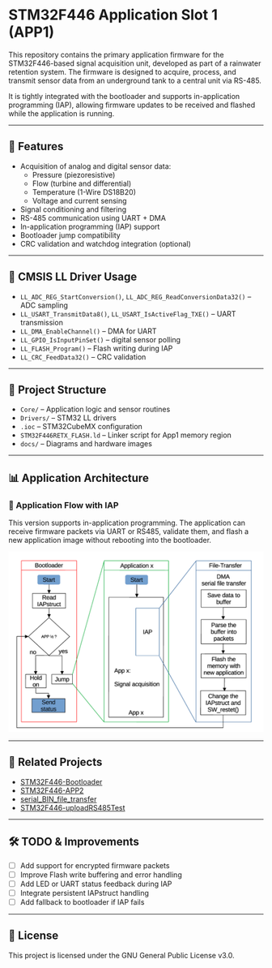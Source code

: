 # STM32F446 Application Slot 1 (APP1)

This repository contains the primary application firmware for the STM32F446-based signal acquisition unit, developed as part of a rainwater retention system. The firmware is designed to acquire, process, and transmit sensor data from an underground tank to a central unit via RS-485.

It is tightly integrated with the bootloader and supports in-application programming (IAP), allowing firmware updates to be received and flashed while the application is running.

---

## 🚀 Features

- Acquisition of analog and digital sensor data:
  - Pressure (piezoresistive)
  - Flow (turbine and differential)
  - Temperature (1-Wire DS18B20)
  - Voltage and current sensing
- Signal conditioning and filtering
- RS-485 communication using UART + DMA
- In-application programming (IAP) support
- Bootloader jump compatibility
- CRC validation and watchdog integration (optional)

---

## 🧠 CMSIS LL Driver Usage

- `LL_ADC_REG_StartConversion()`, `LL_ADC_REG_ReadConversionData32()` – ADC sampling
- `LL_USART_TransmitData8()`, `LL_USART_IsActiveFlag_TXE()` – UART transmission
- `LL_DMA_EnableChannel()` – DMA for UART
- `LL_GPIO_IsInputPinSet()` – digital sensor polling
- `LL_FLASH_Program()` – Flash writing during IAP
- `LL_CRC_FeedData32()` – CRC validation

---

## 📁 Project Structure

- `Core/` – Application logic and sensor routines
- `Drivers/` – STM32 LL drivers
- `.ioc` – STM32CubeMX configuration
- `STM32F446RETX_FLASH.ld` – Linker script for App1 memory region
- `docs/` – Diagrams and hardware images

---

## 📊 Application Architecture

### 🧠 Application Flow with IAP

This version supports in-application programming. The application can receive firmware packets via UART or RS485, validate them, and flash a new application image without rebooting into the bootloader.

![APP IAP Flow](docs/img/SWdesignv1.svg)

---

## 🔗 Related Projects

- [STM32F446-Bootloader](https://github.com/Vojtese/STM32F446-Bootloader)
- [STM32F446-APP2](https://github.com/Vojtese/STM32F446-APP2)
- [serial_BIN_file_transfer](https://github.com/Vojtese/serial_BIN_file_transfer)
- [STM32F446-uploadRS485Test](https://github.com/Vojtese/STM32F446-uploadRS485Test)

---

## 🛠️ TODO & Improvements

- [ ] Add support for encrypted firmware packets
- [ ] Improve Flash write buffering and error handling
- [ ] Add LED or UART status feedback during IAP
- [ ] Integrate persistent IAPstruct handling
- [ ] Add fallback to bootloader if IAP fails

---

## 📜 License

This project is licensed under the GNU General Public License v3.0.

